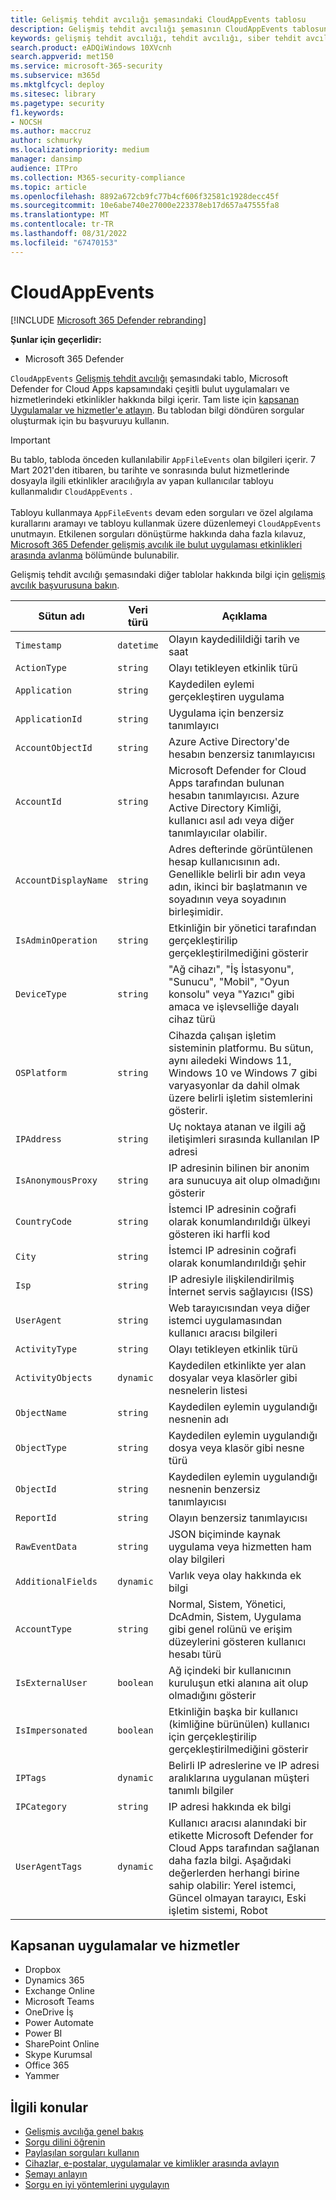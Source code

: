 ```yaml
---
title: Gelişmiş tehdit avcılığı şemasındaki CloudAppEvents tablosu
description: Gelişmiş tehdit avcılığı şemasının CloudAppEvents tablosunda bulut uygulamaları ve hizmetlerinden gelen olaylar hakkında bilgi edinin
keywords: gelişmiş tehdit avcılığı, tehdit avcılığı, siber tehdit avcılığı, Microsoft 365 Defender, microsoft 365, m365, arama, sorgu, telemetri, şema başvurusu, kusto, tablo, sütun, veri türü, açıklama, CloudAppEvents, Cloud Apps için Defender
search.product: eADQiWindows 10XVcnh
search.appverid: met150
ms.service: microsoft-365-security
ms.subservice: m365d
ms.mktglfcycl: deploy
ms.sitesec: library
ms.pagetype: security
f1.keywords:
- NOCSH
ms.author: maccruz
author: schmurky
ms.localizationpriority: medium
manager: dansimp
audience: ITPro
ms.collection: M365-security-compliance
ms.topic: article
ms.openlocfilehash: 8892a672cb9fc77b4cf606f32581c1928decc45f
ms.sourcegitcommit: 10e6abe740e27000e223378eb17d657a47555fa8
ms.translationtype: MT
ms.contentlocale: tr-TR
ms.lasthandoff: 08/31/2022
ms.locfileid: "67470153"
---
```

# <a name="cloudappevents"></a>CloudAppEvents

[!INCLUDE [Microsoft 365 Defender rebranding](../includes/microsoft-defender.md)]

**Şunlar için geçerlidir:**
- Microsoft 365 Defender

`CloudAppEvents` [Gelişmiş tehdit avcılığı](advanced-hunting-overview.md) şemasındaki tablo, Microsoft Defender for Cloud Apps kapsamındaki çeşitli bulut uygulamaları ve hizmetlerindeki etkinlikler hakkında bilgi içerir. Tam liste için [kapsanan Uygulamalar ve hizmetler'e atlayın](#apps-and-services-covered). Bu tablodan bilgi döndüren sorgular oluşturmak için bu başvuruyu kullanın.

> [!IMPORTANT]
> Bu tablo, tabloda önceden kullanılabilir `AppFileEvents` olan bilgileri içerir. 7 Mart 2021'den itibaren, bu tarihte ve sonrasında bulut hizmetlerinde dosyayla ilgili etkinlikler aracılığıyla av yapan kullanıcılar tabloyu kullanmalıdır `CloudAppEvents` . <br><br>Tabloyu kullanmaya `AppFileEvents` devam eden sorguları ve özel algılama kurallarını aramayı ve tabloyu kullanmak üzere düzenlemeyi `CloudAppEvents` unutmayın. Etkilenen sorguları dönüştürme hakkında daha fazla kılavuz, [Microsoft 365 Defender gelişmiş avcılık ile bulut uygulaması etkinlikleri arasında avlanma](https://techcommunity.microsoft.com/t5/microsoft-365-defender/hunt-across-cloud-app-activities-with-microsoft-365-defender/ba-p/1893857) bölümünde bulunabilir.

Gelişmiş tehdit avcılığı şemasındaki diğer tablolar hakkında bilgi için [gelişmiş avcılık başvurusuna bakın](advanced-hunting-schema-tables.md).

| Sütun adı | Veri türü | Açıklama |
|-------------|-----------|-------------|
| `Timestamp` | `datetime` | Olayın kaydedilildiği tarih ve saat |
| `ActionType` | `string` | Olayı tetikleyen etkinlik türü |
| `Application` | `string` | Kaydedilen eylemi gerçekleştiren uygulama |
| `ApplicationId` | `string` | Uygulama için benzersiz tanımlayıcı |
| `AccountObjectId` | `string` | Azure Active Directory'de hesabın benzersiz tanımlayıcısı |
| `AccountId` | `string` | Microsoft Defender for Cloud Apps tarafından bulunan hesabın tanımlayıcısı. Azure Active Directory Kimliği, kullanıcı asıl adı veya diğer tanımlayıcılar olabilir. |
| `AccountDisplayName` | `string` | Adres defterinde görüntülenen hesap kullanıcısının adı. Genellikle belirli bir adın veya adın, ikinci bir başlatmanın ve soyadının veya soyadının birleşimidir. |
| `IsAdminOperation` | `string` | Etkinliğin bir yönetici tarafından gerçekleştirilip gerçekleştirilmediğini gösterir |
| `DeviceType` | `string` | "Ağ cihazı", "İş İstasyonu", "Sunucu", "Mobil", "Oyun konsolu" veya "Yazıcı" gibi amaca ve işlevselliğe dayalı cihaz türü |
| `OSPlatform` | `string` | Cihazda çalışan işletim sisteminin platformu. Bu sütun, aynı ailedeki Windows 11, Windows 10 ve Windows 7 gibi varyasyonlar da dahil olmak üzere belirli işletim sistemlerini gösterir. |
| `IPAddress` | `string` | Uç noktaya atanan ve ilgili ağ iletişimleri sırasında kullanılan IP adresi |
| `IsAnonymousProxy` | `string` | IP adresinin bilinen bir anonim ara sunucuya ait olup olmadığını gösterir |
| `CountryCode` | `string` | İstemci IP adresinin coğrafi olarak konumlandırıldığı ülkeyi gösteren iki harfli kod |
| `City` | `string` | İstemci IP adresinin coğrafi olarak konumlandırıldığı şehir |
| `Isp` | `string` | IP adresiyle ilişkilendirilmiş İnternet servis sağlayıcısı (ISS) |
| `UserAgent` | `string` | Web tarayıcısından veya diğer istemci uygulamasından kullanıcı aracısı bilgileri |
| `ActivityType` | `string` | Olayı tetikleyen etkinlik türü |
| `ActivityObjects` | `dynamic` | Kaydedilen etkinlikte yer alan dosyalar veya klasörler gibi nesnelerin listesi |
| `ObjectName` | `string` | Kaydedilen eylemin uygulandığı nesnenin adı |
| `ObjectType` | `string` | Kaydedilen eylemin uygulandığı dosya veya klasör gibi nesne türü |
| `ObjectId` | `string` | Kaydedilen eylemin uygulandığı nesnenin benzersiz tanımlayıcısı |
| `ReportId` | `string` | Olayın benzersiz tanımlayıcısı |
| `RawEventData` | `string` | JSON biçiminde kaynak uygulama veya hizmetten ham olay bilgileri |
| `AdditionalFields` | `dynamic` | Varlık veya olay hakkında ek bilgi |
| `AccountType` | `string` | Normal, Sistem, Yönetici, DcAdmin, Sistem, Uygulama gibi genel rolünü ve erişim düzeylerini gösteren kullanıcı hesabı türü |
| `IsExternalUser` | `boolean` | Ağ içindeki bir kullanıcının kuruluşun etki alanına ait olup olmadığını gösterir |
| `IsImpersonated` | `boolean` | Etkinliğin başka bir kullanıcı (kimliğine bürünülen) kullanıcı için gerçekleştirilip gerçekleştirilmediğini gösterir |
| `IPTags` | `dynamic` | Belirli IP adreslerine ve IP adresi aralıklarına uygulanan müşteri tanımlı bilgiler |
| `IPCategory` | `string` | IP adresi hakkında ek bilgi |
| `UserAgentTags` | `dynamic` | Kullanıcı aracısı alanındaki bir etikette Microsoft Defender for Cloud Apps tarafından sağlanan daha fazla bilgi. Aşağıdaki değerlerden herhangi birine sahip olabilir: Yerel istemci, Güncel olmayan tarayıcı, Eski işletim sistemi, Robot |

## <a name="apps-and-services-covered"></a>Kapsanan uygulamalar ve hizmetler

- Dropbox
- Dynamics 365
- Exchange Online
- Microsoft Teams
- OneDrive İş
- Power Automate
- Power BI
- SharePoint Online
- Skype Kurumsal
- Office 365
- Yammer

## <a name="related-topics"></a>İlgili konular

- [Gelişmiş avcılığa genel bakış](advanced-hunting-overview.md)
- [Sorgu dilini öğrenin](advanced-hunting-query-language.md)
- [Paylaşılan sorguları kullanın](advanced-hunting-shared-queries.md)
- [Cihazlar, e-postalar, uygulamalar ve kimlikler arasında avlayın](advanced-hunting-query-emails-devices.md)
- [Şemayı anlayın](advanced-hunting-schema-tables.md)
- [Sorgu en iyi yöntemlerini uygulayın](advanced-hunting-best-practices.md)
